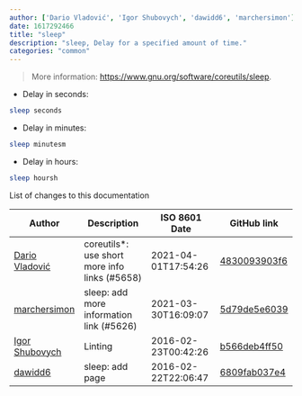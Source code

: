 ```yaml
---
author: ['Dario Vladović', 'Igor Shubovych', 'dawidd6', 'marchersimon']
date: 1617292466
title: "sleep"
description: "sleep, Delay for a specified amount of time."
categories: "common"
---
```

> More information: <https://www.gnu.org/software/coreutils/sleep>.

- Delay in seconds:

```bash
sleep seconds
```

- Delay in minutes:

```bash
sleep minutesm
```

- Delay in hours:

```bash
sleep hoursh
```
List of changes to this documentation


Author | Description | ISO 8601 Date | GitHub link
------|-----|-----|-----
[Dario Vladović](mailto:d.vladimyr@gmail.com) | coreutils*: use short more info links (#5658) | 2021-04-01T17:54:26 | [4830093903f6](https://github.com/tldr-pages/tldr/commit/4830093903f66ccf3ebbc2ecf477286e45edac59)
[marchersimon](mailto:50295997+marchersimon@users.noreply.github.com) | sleep: add more information link (#5626) | 2021-03-30T16:09:07 | [5d79de5e6039](https://github.com/tldr-pages/tldr/commit/5d79de5e6039e3edab8f732b701d090311e3add0)
[Igor Shubovych](mailto:igor.shubovych@gmail.com) | Linting | 2016-02-23T00:42:26 | [b566deb4ff50](https://github.com/tldr-pages/tldr/commit/b566deb4ff50fce712afd47b3c1aed615935fbd2)
[dawidd6](mailto:dawidd0811@gmail.com) | sleep: add page | 2016-02-22T22:06:47 | [6809fab037e4](https://github.com/tldr-pages/tldr/commit/6809fab037e4310416821107e789db6393e9d4be)

